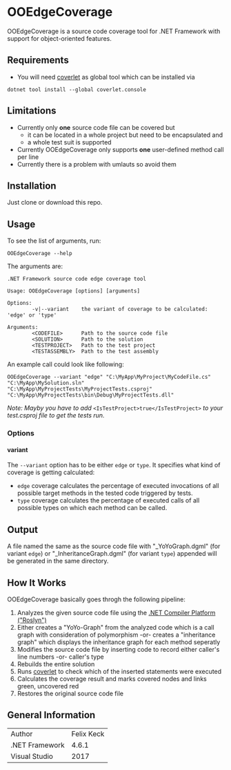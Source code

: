 # OOEdgeCoverage

OOEdgeCoverage is a source code coverage tool for .NET Framework with support for object-oriented features.

## Requirements

* You will need [coverlet](https://github.com/tonerdo/coverlet) as global tool which can be installed via
```
dotnet tool install --global coverlet.console
```

## Limitations

* Currently only **one** source code file can be covered but
  * it can be located in a whole project but need to be encapsulated and
  * a whole test suit is supported
* Currently OOEdgeCoverage only supports **one** user-defined method call per line
* Currently there is a problem with umlauts so avoid them

## Installation

Just clone or download this repo.

## Usage

To see the list of arguments, run:
```
OOEdgeCoverage --help
```

The arguments are:
```
.NET Framework source code edge coverage tool

Usage: OOEdgeCoverage [options] [arguments]

Options:
        -v|--variant    the variant of coverage to be calculated: 'edge' or 'type'

Arguments:
        <CODEFILE>      Path to the source code file
        <SOLUTION>      Path to the solution
        <TESTPROJECT>   Path to the test project
        <TESTASSEMBLY>  Path to the test assembly
```

An example call could look like following:
```
OOEdgeCoverage --variant "edge" "C:\MyApp\MyProject\MyCodeFile.cs" "C:\MyApp\MySolution.sln" "C:\MyApp\MyProjectTests\MyProjectTests.csproj" "C:\MyApp\MyProjectTests\bin\Debug\MyProjectTests.dll"
```

_Note: Mayby you have to add_ `<IsTestProject>true</IsTestProject>` _to your test.csproj file to get the tests run._

### Options

#### variant

The `--variant` option has to be either `edge` or `type`. It specifies what kind of coverage is getting calculated:
* `edge` coverage calculates the percentage of executed invocations of all possible target methods in the tested code triggered by tests.
* `type` coverage calculates the percentage of executed calls of all possible types on which each method can be called.

## Output

A file named the same as the source code file with "\_YoYoGraph.dgml" (for variant `edge`) or "\_InheritanceGraph.dgml" (for variant `type`) appended will be generated in the same directory.

## How It Works

OOEdgeCoverage basically goes throgh the following pipeline:
1. Analyzes the given source code file using the [.NET Compiler Platform ("Roslyn")](https://github.com/dotnet/roslyn)
2. Either creates a "YoYo-Graph" from the analyzed code which is a call graph with consideration of polymorphism -or- creates a "inheritance graph" which displays the inheritance graph for each method seperatly
3. Modifies the source code file by inserting code to record either caller's line numbers -or- caller's type
4. Rebuilds the entire solution
5. Runs [coverlet](https://github.com/tonerdo/coverlet) to check which of the inserted statements were executed
6. Calculates the coverage result and marks covered nodes and links green, uncovered red
7. Restores the original source code file

## General Information

|                |            |
|----------------|------------|
| Author         | Felix Keck |
| .NET Framework | 4.6.1      |
| Visual Studio  | 2017       |
